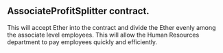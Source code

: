 ## AssociateProfitSplitter contract. 
This will accept Ether into the contract and divide the Ether evenly among the associate level employees. This will allow the Human Resources department to pay employees quickly and efficiently.